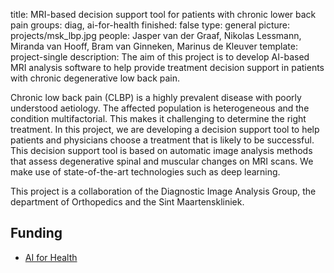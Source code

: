 title: MRI-based decision support tool for patients with chronic lower back pain
groups: diag, ai-for-health 
finished: false
type: general
picture: projects/msk_lbp.jpg
people: Jasper van der Graaf, Nikolas Lessmann, Miranda van Hooff, Bram van Ginneken, Marinus de Kleuver 
template: project-single
description: The aim of this project is to develop AI-based MRI analysis software to help provide treatment decision support in patients with chronic degenerative low back pain.

Chronic low back pain (CLBP) is a highly prevalent disease with poorly understood aetiology. The affected population is heterogeneous and the condition multifactorial. This makes it challenging to determine the right treatment. In this project, we are developing a decision support tool to help patients and physicians choose a treatment that is likely to be successful. This decision support tool is based on automatic image analysis methods that assess degenerative spinal and muscular changes on MRI scans. We make use of state-of-the-art technologies such as deep learning.

This project is a collaboration of the Diagnostic Image Analysis Group, the department of Orthopedics and the Sint Maartenskliniek.

## Funding
* [AI for Health](https://www.ai-for-health.nl/)
